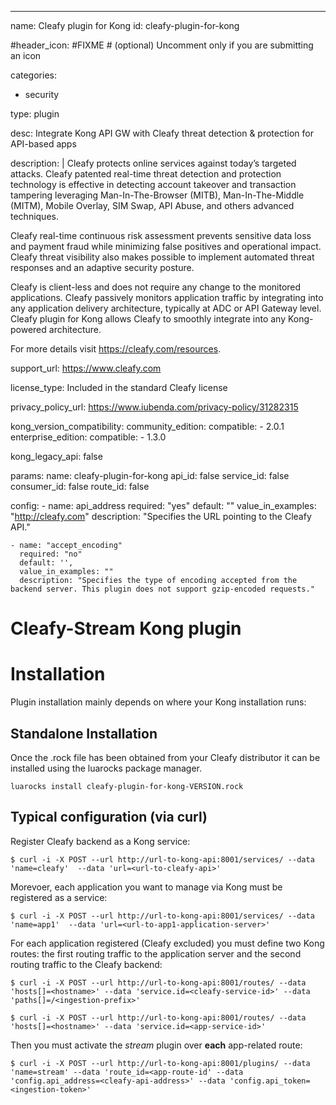 ---
name: Cleafy plugin for Kong
id: cleafy-plugin-for-kong

#header_icon: #FIXME # (optional) Uncomment only if you are submitting an icon

categories:
  - security

type: plugin

desc: Integrate Kong API GW with Cleafy threat detection & protection for API-based apps

description: | 
  Cleafy protects online services against today’s targeted attacks. Cleafy patented real-time threat detection and protection technology is effective in detecting account takeover and transaction tampering leveraging Man-In-The-Browser (MITB), Man-In-The-Middle (MITM), Mobile Overlay, SIM Swap, API Abuse, and others advanced techniques.

  Cleafy real-time continuous risk assessment prevents sensitive data loss and payment fraud while minimizing false positives and operational impact. Cleafy threat visibility also makes possible to implement automated threat responses and an adaptive security posture.

  Cleafy is client-less and does not require any change to the monitored applications. Cleafy passively monitors application traffic by integrating into any application delivery architecture, typically at ADC or API Gateway level. Cleafy plugin for Kong allows Cleafy to smoothly integrate into any Kong-powered architecture. 

  For more details visit https://cleafy.com/resources.

support_url: https://www.cleafy.com

license_type: Included in the standard Cleafy license

privacy_policy_url: https://www.iubenda.com/privacy-policy/31282315

kong_version_compatibility:
  community_edition:
    compatible:
      - 2.0.1
  enterprise_edition:
    compatible:
      - 1.3.0

kong_legacy_api: false

params:
  name: cleafy-plugin-for-kong
  api_id: false
  service_id: false
  consumer_id: false
  route_id: false

  config:
    - name: api_address
      required: "yes"
      default: ""
      value_in_examples: "http://cleafy.com"
      description: "Specifies the URL pointing to the Cleafy API."

    - name: "accept_encoding"
      required: "no"
      default: '',
      value_in_examples: ""
      description: "Specifies the type of encoding accepted from the backend server. This plugin does not support gzip-encoded requests."

# Cleafy-Stream Kong plugin

# Installation

Plugin installation mainly depends on where your Kong installation runs:

## Standalone Installation
Once the .rock file has been obtained from your Cleafy distributor it can be installed using the luarocks package manager.
```
luarocks install cleafy-plugin-for-kong-VERSION.rock
```

## Typical configuration (via curl)

Register Cleafy backend as a Kong service:

```shell
$ curl -i -X POST --url http://url-to-kong-api:8001/services/ --data 'name=cleafy'  --data 'url=<url-to-cleafy-api>'
```

Morevoer, each application you want to manage via Kong must be registered as a service:

```shell
$ curl -i -X POST --url http://url-to-kong-api:8001/services/ --data 'name=app1'  --data 'url=<url-to-app1-application-server>'
```

For each application registered (Cleafy excluded) you must define two Kong routes: the first routing traffic to the application server and the second routing traffic to the Cleafy backend:

```shell
$ curl -i -X POST --url http://url-to-kong-api:8001/routes/ --data 'hosts[]=<hostname>' --data 'service.id=<cleafy-service-id>' --data 'paths[]=/<ingestion-prefix>'

$ curl -i -X POST --url http://url-to-kong-api:8001/routes/ --data 'hosts[]=<hostname>' --data 'service.id=<app-service-id>'
```

Then you must activate the *stream* plugin over **each** app-related route:

```shell
$ curl -i -X POST --url http://url-to-kong-api:8001/plugins/ --data 'name=stream' --data 'route_id=<app-route-id' --data 'config.api_address=<cleafy-api-address>' --data 'config.api_token=<ingestion-token>'
```
